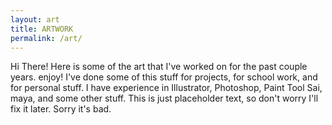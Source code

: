 ```yaml
---
layout: art
title: ARTWORK
permalink: /art/
---
```


Hi There! Here is some of the art that I've worked on for the past couple years. enjoy! I've done some of this stuff for projects, for school work, and for personal stuff. I have experience in Illustrator, Photoshop, Paint Tool Sai, maya, and some other stuff. This is just placeholder text, so don't worry I'll fix it later. Sorry it's bad.